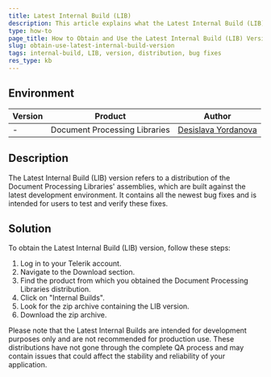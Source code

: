 ```yaml
---
title: Latest Internal Build (LIB) 
description: This article explains what the Latest Internal Build (LIB) version is and its purpose. It also provides instructions on how to obtain the LIB version and clarifies its suitability for production use.
type: how-to
page_title: How to Obtain and Use the Latest Internal Build (LIB) Version | RadPdfProcessing
slug: obtain-use-latest-internal-build-version
tags: internal-build, LIB, version, distribution, bug fixes
res_type: kb
---
```


## Environment

| Version | Product | Author | 
| --- | --- | ---- | 
| - | Document Processing Libraries|[Desislava Yordanova](https://www.telerik.com/blogs/author/desislava-yordanova)| 

## Description

The Latest Internal Build (LIB) version refers to a distribution of the Document Processing Libraries' assemblies, which are built against the latest development environment. It contains all the newest bug fixes and is intended for users to test and verify these fixes.

## Solution

To obtain the Latest Internal Build (LIB) version, follow these steps:

1. Log in to your Telerik account.
2. Navigate to the Download section.
3. Find the product from which you obtained the Document Processing Libraries distribution.
4. Click on "Internal Builds".
5. Look for the zip archive containing the LIB version.
6. Download the zip archive.


Please note that the Latest Internal Builds are intended for development purposes only and are not recommended for production use. These distributions have not gone through the complete QA process and may contain issues that could affect the stability and reliability of your application.
